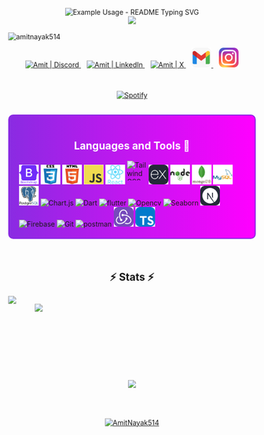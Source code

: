 <p align="center">
  <img src="https://readme-typing-svg.demolab.com/?lines=Hello+👋+I'm+Amit;Full+Stack+Developer;&font=Fira%20Code&center=true&width=380&height=50&duration=4000&pause=1000" alt="Example Usage - README Typing SVG">
  <br>
   <a  href="https://amitnayak.xyz"><img height="30" src="https://img.shields.io/badge/Portfolio-FFFFFF?style=for-the-badge&logo=nginx&logoColor=black"></a>
<div style="display: inline-block;">
  
  <img src="https://komarev.com/ghpvc/?username=AmitNayak514&label=Profile%20views&color=0e75b6&style=flat" alt="amitnayak514" />
</div>
</p>

<p align="center">
    <a href="">
        <img alt="Amit | Discord" width="40" height="40" src="https://skillicons.dev/icons?i=discord" />
    </a>&nbsp;&nbsp; 
    <a href="https://www.linkedin.com/in/amit-nayak-61a252233?utm_source=share&utm_campaign=share_via&utm_content=profile&utm_medium=android_app" target="_blank">
        <img alt="Amit | LinkedIn" width="40" height="40" src="https://skillicons.dev/icons?i=linkedin" />
    </a>&nbsp;&nbsp; 
    <a href="https://x.com/FlaSH514D?t=K1_-2XsnS2ZrPbU5I3Ohiw&s=09" target="_blank">
        <img alt="Amit | X" width="40" height="40" src="https://skillicons.dev/icons?i=twitter" />
    </a>&nbsp;&nbsp; 
    <a href="mailto: amitbabaninayak@gmail.com?subject='Hey there, nice connecting with you'" target="_blank">
        <img alt="Gmail" src="https://raw.githubusercontent.com/tandpfun/skill-icons/65dea6c4eaca7da319e552c09f4cf5a9a8dab2c8/icons/Gmail-Light.svg" width="40" height="40"/>
    </a>&nbsp;&nbsp; 
<a href="https://www.instagram.com/amit.dead/" target="_blank">
  <span> </span>
        <img alt="Instagram" src="https://raw.githubusercontent.com/tandpfun/skill-icons/65dea6c4eaca7da319e552c09f4cf5a9a8dab2c8/icons/Instagram.svg" width="40" height="40"/>
    </a>
</p>

&nbsp;<div align="center">
  [![Spotify](https://novatorem.vercel.app/api/spotify?background_color=0d1117&border_color=ffffff)](https://open.spotify.com/user/31brsy745umjb5o2mwimcig6tzqm?si=bcaa06b75b5c4781&nd=1&dlsi=2102b27b5c1f4823)
</div>

<br>
<div style="background-image: linear-gradient(to right, #8A2BE2, #FF00FF); padding: 20px; border-radius: 10px; border: 2px solid #8A2BE2;">
  <h2 align="center" style="color: white;">Languages and Tools 🚀</h2>
  
  <div align="left">
  <img src="https://raw.githubusercontent.com/devicons/devicon/master/icons/bootstrap/bootstrap-plain-wordmark.svg" alt="Bootstrap" width="40" height="40" style="display: inline-block;"/>
  <img src="https://raw.githubusercontent.com/devicons/devicon/master/icons/css3/css3-original-wordmark.svg" alt="CSS3" width="40" height="40" style="display: inline-block;"/>
  <img src="https://raw.githubusercontent.com/devicons/devicon/master/icons/html5/html5-original-wordmark.svg" alt="HTML5" width="40" height="40" style="display: inline-block;"/>
  <img src="https://raw.githubusercontent.com/devicons/devicon/master/icons/javascript/javascript-original.svg" alt="JavaScript" width="40" height="40" style="display: inline-block;"/>
  <img src="https://raw.githubusercontent.com/devicons/devicon/master/icons/react/react-original-wordmark.svg" alt="React" width="40" height="40" style="display: inline-block;"/>
  <img src="https://www.vectorlogo.zone/logos/tailwindcss/tailwindcss-icon.svg" alt="Tailwind CSS" width="40" height="40" style="display: inline-block;"/>
     <img src="https://raw.githubusercontent.com/tandpfun/skill-icons/65dea6c4eaca7da319e552c09f4cf5a9a8dab2c8/icons/ExpressJS-Dark.svg" alt="Express.js" width="40" height="40"/>
    <img src="https://raw.githubusercontent.com/devicons/devicon/master/icons/nodejs/nodejs-original-wordmark.svg" alt="Node.js" width="40" height="40"/>
    <img src="https://raw.githubusercontent.com/devicons/devicon/master/icons/mongodb/mongodb-original-wordmark.svg" alt="MongoDB" width="40" height="40"/>
    <img src="https://raw.githubusercontent.com/devicons/devicon/master/icons/mysql/mysql-original-wordmark.svg" alt="MySQL" width="40" height="40"/>
    <img src="https://raw.githubusercontent.com/devicons/devicon/master/icons/postgresql/postgresql-original-wordmark.svg" alt="PostgreSQL" width="40" height="40"/>
    <img src="https://www.chartjs.org/media/logo-title.svg" alt="Chart.js" width="40" height="40"/>
    <img src="https://www.vectorlogo.zone/logos/dartlang/dartlang-icon.svg" alt="Dart" width="40" height="40"/>
    <img src="https://www.vectorlogo.zone/logos/flutterio/flutterio-icon.svg" alt="flutter" width="40" height="40"/>
    <img src="https://www.vectorlogo.zone/logos/opencv/opencv-icon.svg" alt="Opencv" width="40" height="40"/>
    <img src="https://seaborn.pydata.org/_images/logo-mark-lightbg.svg" alt="Seaborn" width="40" height="40"/>
    <img src="https://raw.githubusercontent.com/tandpfun/skill-icons/65dea6c4eaca7da319e552c09f4cf5a9a8dab2c8/icons/NextJS-Dark.svg" alt="NextJS" width="40" height="40"/>
    <img src="https://www.vectorlogo.zone/logos/firebase/firebase-icon.svg" alt="Firebase" width="40" height="40"/>
    <img src="https://www.vectorlogo.zone/logos/git-scm/git-scm-icon.svg" alt="Git" width="40" height="40"/>
     <img src="https://www.vectorlogo.zone/logos/getpostman/getpostman-icon.svg" alt="postman" width="40" height="40"/>
     <img src="https://raw.githubusercontent.com/tandpfun/skill-icons/65dea6c4eaca7da319e552c09f4cf5a9a8dab2c8/icons/Redux.svg" alt="Redux" width="40" height="40"/>
     <img src="https://raw.githubusercontent.com/tandpfun/skill-icons/65dea6c4eaca7da319e552c09f4cf5a9a8dab2c8/icons/TypeScript.svg" alt="TypeScript" width="40" height="40"/>
      </div>
</div>
<br>
<br>
<h2 align="center">⚡ Stats ⚡</h2>
<p align=center>
  <div align=center>
    <a href="https://github.com/AmitNayak514" >  
    <img align="left" width=400 src="https://streak-stats.demolab.com/?user=AmitNayak514&theme=react&border=61dafb&hide_border=true"/>
    </a>
    <a href="https://github.com/AmitNayak514">
      <img align="right" width=450 src="https://github-readme-stats.vercel.app/api?username=AmitNayak514&show_icons=true&theme=react&border_color=61dafb&hide_border=true" />
    </a>
  </div>
  <br><br><br><br><br><br><br><br><br>
  <div align=center>
    <a href="https://github.com/AmitNayak514">
      <img height=200 align="center" src="https://github-readme-stats.vercel.app/api/top-langs/?username=AmitNayak514&hide=c%23,powershell,Mathematica,Ruby,Objective-C,Objective-C%2b%2b,Cuda&title_color=61dafb&text_color=ffffff&icon_color=61dafb&bg_color=20232a&langs_count=8&layout=compact&border_color=61dafb&hide_border=true&size_weight=0.5&count_weight=0.5" />
    </a>
  </div>
  <br>
</p>

<br>
<p align="center"> <a href="https://github.com/ryo-ma/github-profile-trophy"><img src="https://github-profile-trophy.vercel.app/?username=AmitNayak514" alt="AmitNayak514" /></a> </p>
